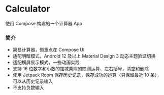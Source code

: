 # Calculator

使用 Compose 构建的一个计算器 App

### 简介

* 简易计算器，侧重点在 Compose UI
* 适配明暗模式，Android 12 及以上 Material Design 3 动态主题验证切换
* 适配横屏显示模式，一些动画实践
* 支持 16 位数字和小数的加减乘除的四则运算、左右括号，清空和删除
* 使用 Jetpack Room 保存历史记录，保存成功的运算（只保留最近 10 条），可以从历史记录输入
* 不支持负数输入

